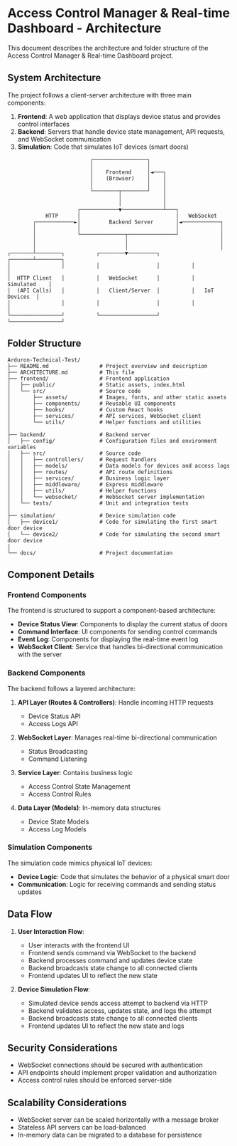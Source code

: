 # Access Control Manager & Real-time Dashboard - Architecture

This document describes the architecture and folder structure of the Access Control Manager & Real-time Dashboard project.

## System Architecture

The project follows a client-server architecture with three main components:

1. **Frontend**: A web application that displays device status and provides control interfaces
2. **Backend**: Servers that handle device state management, API requests, and WebSocket communication
3. **Simulation**: Code that simulates IoT devices (smart doors)

```
                          ┌─────────────────┐
                          │                 │
                          │    Frontend     │◄───┐
                          │    (Browser)    │    │
                          │                 │    │
                          └────────┬────────┘    │
                                   │             │
                                   │             │
                      ┌────────────▼─────────────┴───┐
            HTTP      │                              │   WebSocket
        ┌────────────►│         Backend Server       │◄────────────┐
        │             │                              │             │
        │             └──────────────┬───────────────┘             │
        │                            │                             │
        │                            │                             │
┌───────┴────────┐          ┌────────▼─────────┐          ┌───────┴────────┐
│                │          │                  │          │                │
│  HTTP Client   │          │   WebSocket      │          │   Simulated    │
│  (API Calls)   │          │   Client/Server  │          │   IoT Devices  │
│                │          │                  │          │                │
└────────────────┘          └──────────────────┘          └────────────────┘
```

## Folder Structure

```
Arduron-Technical-Test/
├── README.md                # Project overview and description
├── ARCHITECTURE.md          # This file
├── frontend/                # Frontend application
│   ├── public/              # Static assets, index.html
│   └── src/                 # Source code
│       ├── assets/          # Images, fonts, and other static assets
│       ├── components/      # Reusable UI components
│       ├── hooks/           # Custom React hooks
│       ├── services/        # API services, WebSocket client
│       └── utils/           # Helper functions and utilities
│
├── backend/                 # Backend server
│   ├── config/              # Configuration files and environment variables
│   ├── src/                 # Source code
│   │   ├── controllers/     # Request handlers
│   │   ├── models/          # Data models for devices and access logs
│   │   ├── routes/          # API route definitions
│   │   ├── services/        # Business logic layer
│   │   ├── middleware/      # Express middleware
│   │   ├── utils/           # Helper functions
│   │   └── websocket/       # WebSocket server implementation
│   └── tests/               # Unit and integration tests
│
├── simulation/              # Device simulation code
│   ├── device1/             # Code for simulating the first smart door device
│   └── device2/             # Code for simulating the second smart door device
│
└── docs/                    # Project documentation
```

## Component Details

### Frontend Components

The frontend is structured to support a component-based architecture:

- **Device Status View**: Components to display the current status of doors
- **Command Interface**: UI components for sending control commands
- **Event Log**: Components for displaying the real-time event log
- **WebSocket Client**: Service that handles bi-directional communication with the server

### Backend Components

The backend follows a layered architecture:

1. **API Layer (Routes & Controllers)**: Handle incoming HTTP requests
   - Device Status API
   - Access Logs API
   
2. **WebSocket Layer**: Manages real-time bi-directional communication
   - Status Broadcasting
   - Command Listening
   
3. **Service Layer**: Contains business logic
   - Access Control State Management
   - Access Control Rules
   
4. **Data Layer (Models)**: In-memory data structures
   - Device State Models
   - Access Log Models

### Simulation Components

The simulation code mimics physical IoT devices:

- **Device Logic**: Code that simulates the behavior of a physical smart door
- **Communication**: Logic for receiving commands and sending status updates

## Data Flow

1. **User Interaction Flow**:
   - User interacts with the frontend UI
   - Frontend sends command via WebSocket to the backend
   - Backend processes command and updates device state
   - Backend broadcasts state change to all connected clients
   - Frontend updates UI to reflect the new state

2. **Device Simulation Flow**:
   - Simulated device sends access attempt to backend via HTTP
   - Backend validates access, updates state, and logs the attempt
   - Backend broadcasts state change to all connected clients
   - Frontend updates UI to reflect the new state and logs

## Security Considerations

- WebSocket connections should be secured with authentication
- API endpoints should implement proper validation and authorization
- Access control rules should be enforced server-side

## Scalability Considerations

- WebSocket server can be scaled horizontally with a message broker
- Stateless API servers can be load-balanced
- In-memory data can be migrated to a database for persistence